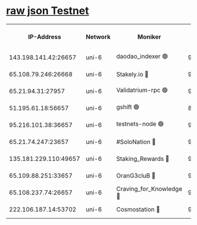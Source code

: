 [raw json Testnet](https://rpc-check.junot.stavr.tech/junot/rpc-junot-result.json)
=


<table><tr><th>IP-Address</th><th>Network</th><th>Moniker</th><th>Latest Block Height</th><th>Earliest Block Height</th><th>Catching Up</th><th>Tx Index</th><th>Voting Power</th><th>Scan Time</th></tr><tr><td>143.198.141.42:26657</td><td>uni-6</td><td>daodao_indexer 🟢</td><td>9053750</td><td>1</td><td>False</td><td>off</td><td>0</td><td>2024-03-20T10:44:57.298426592UTC</td></tr><tr><td>65.108.79.246:26668</td><td>uni-6</td><td>Stakely.io 🔴</td><td>9053744</td><td>1570872</td><td>False</td><td>on</td><td>11</td><td>2024-03-20T10:44:41.286456336UTC</td></tr><tr><td>65.21.94.31:27957</td><td>uni-6</td><td>Validatrium-rpc 🟢</td><td>9053742</td><td>2943363</td><td>False</td><td>on</td><td>0</td><td>2024-03-20T10:44:36.904694263UTC</td></tr><tr><td>51.195.61.18:56657</td><td>uni-6</td><td>gshift 🟢</td><td>8559900</td><td>7691417</td><td>False</td><td>on</td><td>0</td><td>2024-03-20T10:44:23.064130991UTC</td></tr><tr><td>95.216.101.38:36657</td><td>uni-6</td><td>testnets-node 🟢</td><td>9053744</td><td>8116304</td><td>False</td><td>on</td><td>0</td><td>2024-03-20T10:44:43.633837994UTC</td></tr><tr><td>65.21.74.247:23657</td><td>uni-6</td><td>#SoloNation 🔴</td><td>9053750</td><td>8237483</td><td>False</td><td>on</td><td>112</td><td>2024-03-20T10:44:56.438741112UTC</td></tr><tr><td>135.181.229.110:49657</td><td>uni-6</td><td>Staking_Rewards 🔴</td><td>9053753</td><td>8388763</td><td>False</td><td>on</td><td>1008</td><td>2024-03-20T10:45:04.073717501UTC</td></tr><tr><td>65.109.88.251:33657</td><td>uni-6</td><td>OranG3cluB 🔴</td><td>9053752</td><td>8418953</td><td>False</td><td>on</td><td>11</td><td>2024-03-20T10:45:01.725091817UTC</td></tr><tr><td>65.108.237.74:26657</td><td>uni-6</td><td>Craving_for_Knowledge 🔴</td><td>9053749</td><td>8985858</td><td>False</td><td>on</td><td>9004</td><td>2024-03-20T10:44:54.107700538UTC</td></tr><tr><td>222.106.187.14:53702</td><td>uni-6</td><td>Cosmostation 🔴</td><td>9053741</td><td>9017363</td><td>False</td><td>on</td><td>109013</td><td>2024-03-20T10:44:34.549825910UTC</td></tr></table>